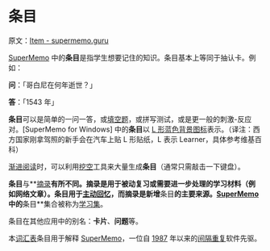 # 条目

原文：[Item - supermemo.guru](https://supermemo.guru/wiki/Item)

[SuperMemo](https://supermemo.guru/wiki/SuperMemo) 中的**条目**是指学生想要记住的知识。条目基本上等同于抽认卡。例如：

**问**：「哥白尼在何年逝世？」

**答**：「1543 年」

**条目**可以是简单的一问一答，或[填空题](https://supermemo.guru/wiki/Cloze_deletion)，或拼写测试，或是更一般的刺激-反应对。[SuperMemo for Windows] 中的**条目**以 [L 形蓝色背景图标](https://help.supermemo.org/wiki/Building_the_knowledge_tree)表示。（译注：西方国家刚拿驾照的新手会在汽车上贴 L 形贴纸，L 表示 Learner，具体参考维基百科）

[渐进阅读](https://supermemo.guru/wiki/Incremental_reading)时，可以利用[挖空](https://supermemo.guru/wiki/Cloze_deletion)工具来大量生成**条目**（通常只需敲击一下键盘）。

**条目**与**[摘录](https://supermemo.guru/wiki/Topic)**有所不同。摘录是用于被动复习或需要进一步处理的学习材料（例如网络文章）。**条目**用于[主动回忆](https://supermemo.guru/wiki/Active_recall)，而摘录是新增**条目**的主要来源。[SuperMemo](https://supermemo.guru/wiki/SuperMemo)中的**条目**集合被称为[学习集](https://supermemo.guru/wiki/Collection)。

条目在其他应用中的别名：**卡片**、**问题**等。

本[词汇表](https://supermemo.guru/wiki/Glossary)条目用于解释 [SuperMemo](https://supermemo.guru/wiki/SuperMemo_Guru)，一位自 [1987](https://supermemo.guru/wiki/History_of_spaced_repetition_(print)) 年以来的[间隔重复](https://supermemo.guru/wiki/Spaced_repetition)软件先驱。